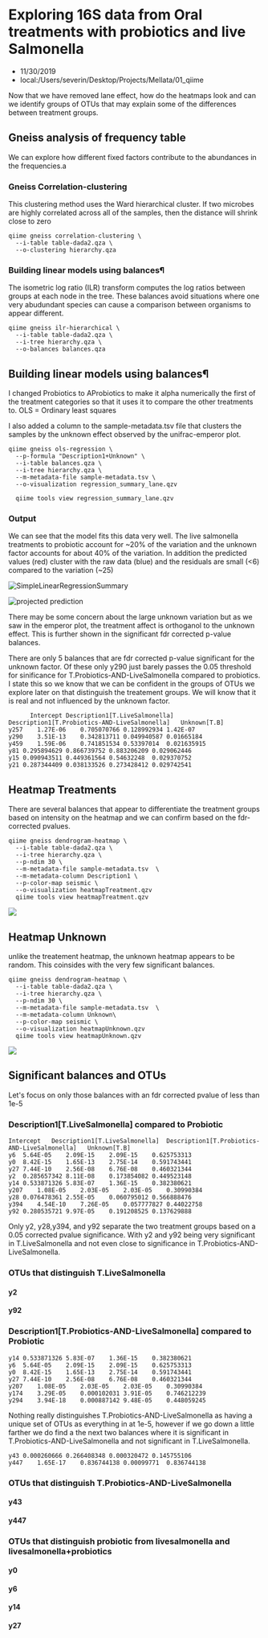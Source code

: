 # Exploring 16S data from Oral treatments with probiotics and live Salmonella

* 11/30/2019
* local:/Users/severin/Desktop/Projects/Mellata/01_qiime

Now that we have removed lane effect, how do the heatmaps look and can we identify groups of OTUs that may explain some of the differences between treatment groups.


## Gneiss analysis of frequency table

We can explore how different fixed factors contribute to the abundances in the frequencies.a

### Gneiss Correlation-clustering

This clustering method uses the Ward hierarchical cluster.  If two microbes are highly correlated across all of the samples, then the distance will shrink close to zero

```
qiime gneiss correlation-clustering \
  --i-table table-dada2.qza \
  --o-clustering hierarchy.qza
```

### Building linear models using balances¶

The isometric log ratio (ILR) transform computes the log ratios between groups at each node in the tree.  These balances avoid situations where one very abudundant species can cause a comparison between organisms to appear different.

```
qiime gneiss ilr-hierarchical \
  --i-table table-dada2.qza \
  --i-tree hierarchy.qza \
  --o-balances balances.qza
```


## Building linear models using balances¶

I changed Probiotics to AProbiotics to make it alpha numerically the first of the treatment categories so that it uses it to compare the other treatments to.  OLS = Ordinary least squares

I also added a column to the sample-metadata.tsv file that clusters the samples by the unknown effect observed by the unifrac-emperor plot.

```
qiime gneiss ols-regression \
  --p-formula "Description1+Unknown" \
  --i-table balances.qza \
  --i-tree hierarchy.qza \
  --m-metadata-file sample-metadata.tsv \
  --o-visualization regression_summary_lane.qzv

  qiime tools view regression_summary_lane.qzv
```

### Output

We can see that the model fits this data very well. The live salmonella treatments to probiotic account for ~20% of the variation and the unknown factor accounts for about 40% of the variation.  In addition the predicted values (red) cluster with the raw data (blue) and the residuals are small (<6) compared to the variation (~25)

![SimpleLinearRegressionSummary](/Notebook_Severin/02_gneissAnalysis/SimpleLinearRegressionSummary.png)

![projected prediction](/Notebook_Severin/02_gneissAnalysis/Projectedprediction.png)

There may be some concern about the large unknown variation but as we saw in the emperor plot, the treatment affect is orthoganol to the unknown effect.  This is further shown in the significant fdr corrected p-value balances.  

There are only 5 balances that are fdr corrected p-value significant for the unknown factor. Of these only y290 just barely passes the 0.05 threshold for sinificance for T.Probiotics-AND-LiveSalmonella compared to probiotics.  I state this so we know that we can be confident in the groups of OTUs we explore later on that distinguish the treatement groups. We will know that it is real and not influenced by the unknown factor.


```
      Intercept	Description1[T.LiveSalmonella]	Description1[T.Probiotics-AND-LiveSalmonella]	Unknown[T.B]
y257	1.27E-06	0.705070766	0.128992934	1.42E-07
y290	3.51E-13	0.342813711	0.049940587	0.01665184
y459	1.59E-06	0.741851534	0.53397014	0.021635915
y81	0.295894629	0.866739752	0.883206209	0.029062446
y15	0.090943511	0.449361564	0.54632248	0.029370752
y21	0.287344409	0.038133526	0.273428412	0.029742541
```



## Heatmap Treatments

There are several balances that appear to differentiate the treatment groups based on intensity on the heatmap and we can confirm based on the fdr-corrected pvalues.

```
qiime gneiss dendrogram-heatmap \
  --i-table table-dada2.qza \
  --i-tree hierarchy.qza \
  --p-ndim 30 \
  --m-metadata-file sample-metadata.tsv  \
  --m-metadata-column Description1 \
  --p-color-map seismic \
  --o-visualization heatmapTreatment.qzv
  qiime tools view heatmapTreatment.qzv
```
![](/Notebook_Severin/02_gneissAnalysis/HeatmapTreatment.png)
## Heatmap Unknown

unlike the treatement heatmap, the unknown heatmap appears to be random.  This coinsides with the very few significant balances.

```
qiime gneiss dendrogram-heatmap \
  --i-table table-dada2.qza \
  --i-tree hierarchy.qza \
  --p-ndim 30 \
  --m-metadata-file sample-metadata.tsv  \
  --m-metadata-column Unknown\
  --p-color-map seismic \
  --o-visualization heatmapUnknown.qzv
  qiime tools view heatmapUnknown.qzv
  ```

![](/Notebook_Severin/02_gneissAnalysis/HeatmapUnknown.png)


## Significant balances and OTUs

Let's focus on only those balances with an fdr corrected pvalue of less than 1e-5

### Description1[T.LiveSalmonella] compared to Probiotic
```
Intercept	Description1[T.LiveSalmonella]	Description1[T.Probiotics-AND-LiveSalmonella]	Unknown[T.B]
y6	5.64E-05	2.09E-15	2.09E-15	0.625753313
y0	8.42E-15	1.65E-13	2.75E-14	0.591743441
y27	7.44E-10	2.56E-08	6.76E-08	0.460321344
y2	0.285657342	8.11E-08	0.173854082	0.449523148
y14	0.533871326	5.83E-07	1.36E-15	0.382380621
y207	1.08E-05	2.03E-05	2.03E-05	0.30990384
y28	0.076478361	2.55E-05	0.060795012	0.566888476
y394	4.54E-10	7.26E-05	0.057777827	0.44022758
y92	0.280535721	9.97E-05	0.191208525	0.137629888
```

Only y2, y28,y394, and y92 separate the two treatment groups based on a 0.05 corrected pvalue significance. With y2 and y92 being very significant in  T.LiveSalmonella and not even close to significance in T.Probiotics-AND-LiveSalmonella.

### OTUs that distinguish T.LiveSalmonella

#### y2


#### y92





### Description1[T.Probiotics-AND-LiveSalmonella] compared to Probiotic

```
y14	0.533871326	5.83E-07	1.36E-15	0.382380621
y6	5.64E-05	2.09E-15	2.09E-15	0.625753313
y0	8.42E-15	1.65E-13	2.75E-14	0.591743441
y27	7.44E-10	2.56E-08	6.76E-08	0.460321344
y207	1.08E-05	2.03E-05	2.03E-05	0.30990384
y174	3.29E-05	0.000102031	3.91E-05	0.746212239
y294	3.94E-18	0.000887142	9.48E-05	0.448059245
```

Nothing really distinguishes T.Probiotics-AND-LiveSalmonella as having a unique set of OTUs as everything in at 1e-5, however if we go down a little farther we do find a the next two balances where it is significant in T.Probiotics-AND-LiveSalmonella and not significant in T.LiveSalmonella.

```
y43	0.000260666	0.266408348	0.000320472	0.145755106
y447	1.65E-17	0.836744138	0.00099771	0.836744138
```

### OTUs that distinguish T.Probiotics-AND-LiveSalmonella

#### y43


#### y447



### OTUs that distinguish probiotic from livesalmonella and livesalmonella+probiotics

#### y0

#### y6

#### y14

#### y27
